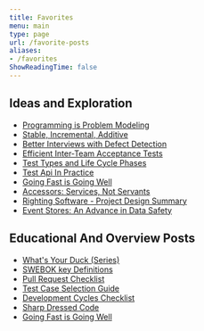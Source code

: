 ```yaml
---
title: Favorites
menu: main
type: page
url: /favorite-posts
aliases:
- /favorites
ShowReadingTime: false
---
```


## Ideas and Exploration
- [Programming is Problem Modeling](./posts/2022-02-18-Programming-is-Problem-Modeling.md)
- [Stable, Incremental, Additive](./posts/2022-02-25-Stable-Incremental-Additive.md)
- [Better Interviews with Defect Detection](./posts/2022-06-12-Better-Interviews-with-Defect-Detection.md)
- [Efficient Inter-Team Acceptance Tests](./posts/2021-10-31-Efficient-Inter-Team-Contracts-with-Acceptance-Tests.md)
- [Test Types and Life Cycle Phases](./posts/2021-08-30-Test-Types-and-Lifecycle-Phases.md)
- [Test Api In Practice](./posts/2020-08-21-Test-Api-InPractice.md)
- [Going Fast is Going Well](./posts/2021-01-29-Going-Fast-is-Going-Well.md)
- [Accessors: Services, Not Servants](./posts/2021-01-01-Accessors-Services-Not-Servants.md)
- [Righting Software - Project Design Summary](./posts/2020-07-16-iDesign-Project-Summary.md)
- [Event Stores: An Advance in Data Safety](./posts/2021-05-28-Transaction-Databases.md)
  
<!-- Split mental model and techniques into separate sections? -->
  
<!-- 
- Gherkin-named Tests as Low-bar Acceptance Tests?
- Progressive Modeling with Events, Transforms, and State
- https://spencerfarley.com/2021/08/27/swebok-modified-topic-diagram/
  - none of my posts that communicate relationship of cross-cutting concerns to lifecycle stages are good or self-complete enough to make the favorites
- https://spencerfarley.com/2020/10/16/aop-and-decorator/
- https://spencerfarley.com/2020/12/04/type-systems-and-predictability/
 -->

## Educational And Overview Posts
- [What's Your Duck (Series)](./posts/Whats-Your-Duck-V2/2022-06-16-0-Intro.md)
- [SWEBOK key Definitions](./posts/2022-01-14-SWEBOK-term-definitions.md)
- [Pull Request Checklist](./posts/2022-02-11-Pull-Request-Checklist.md)
- [Test Case Selection Guide](./posts/2022-01-28-Test-Case-Selection.md)
- [Development Cycles Checklist](./posts/2022-01-21-Development-Cycles-Checklist.md)
- [Sharp Dressed Code](./posts/2021-07-16-Well-Dressed-Code.md)
- [Going Fast is Going Well](./posts/2021-01-29-Going-Fast-is-Going-Well.md)